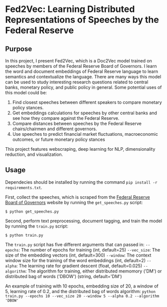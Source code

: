 # Fed2Vec: Learning Distributed Representations of Speeches by the Federal Reserve

## Purpose
In this project, I present Fed2Vec, which is a Doc2Vec model trained on speeches by members of the Federal Reserve Board of Governors. I learn the word and document embeddings of Federal Reserve language to learn semantics and contextualize the language. There are many ways this model can be used to study interesting research questions related to central banks, monetary policy, and public policy in general. Some potential uses of this model could be:

1. Find closest speeches between different speakers to compare monetary policy stances.
2. Get embeddings calculations for speeches by other central banks and see how they compare against the Federal Reserve.
3. Compare distances between speeches by the Federal Reserve chairs/chairmen and different governors.
4. Use speeches to predict financial market fluctuations, macroeconomic outcomes, or future monetary policy stances

This project features webscraping, deep learning for NLP, dimensionality reduction, and visualization.

## Usage
Dependecies should be installed by running the command `pip install -r requirements.txt`.

First, collect the speeches, which is scraped from the [Federal Reserve Board of Governors](https://www.federalreserve.gov/) website by running the `get_speeches.py` script:
```
$ python get_speeches.py
```

Second, perform text preprocessing, document tagging, and train the model by running the `train.py` script:
```
$ python train.py
```

The `train.py` script has five different arguments that can passed in:
`--epochs`: The number of epochs for training (int, default=25)
`--vec_size`: The size of the embedding vectors (int, default=300)
`--window`: The context window size for the training of the word embeddings (int, default=2)
`--alpha`: The learning rate for gradient descent (float, default=0.025)
`--algorithm`: The algorithm for training, either distributed memomory ('DM') or distributed bag of words ('DBOW') (string, default='DM')

An example of training with 10 epochs, embedding size of 20, a window of 5, learning rate of 0.2, and the distributed bag of words algorithm:
```python train.py --epochs 10 --vec_size 20 --window 5 --alpha 0.2 --algorithm 'DBOW'```

